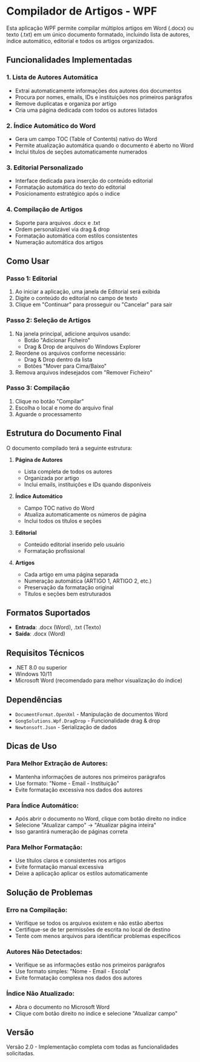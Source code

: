 # Compilador de Artigos - WPF

Esta aplicação WPF permite compilar múltiplos artigos em Word (.docx) ou texto (.txt) em um único documento formatado, incluindo lista de autores, índice automático, editorial e todos os artigos organizados.

## Funcionalidades Implementadas

### 1. **Lista de Autores Automática**
- Extrai automaticamente informações dos autores dos documentos
- Procura por nomes, emails, IDs e instituições nos primeiros parágrafos
- Remove duplicatas e organiza por artigo
- Cria uma página dedicada com todos os autores listados

### 2. **Índice Automático do Word**
- Gera um campo TOC (Table of Contents) nativo do Word
- Permite atualização automática quando o documento é aberto no Word
- Inclui títulos de seções automaticamente numerados

### 3. **Editorial Personalizado**
- Interface dedicada para inserção do conteúdo editorial
- Formatação automática do texto do editorial
- Posicionamento estratégico após o índice

### 4. **Compilação de Artigos**
- Suporte para arquivos .docx e .txt
- Ordem personalizável via drag & drop
- Formatação automática com estilos consistentes
- Numeração automática dos artigos

## Como Usar

### Passo 1: Editorial
1. Ao iniciar a aplicação, uma janela de Editorial será exibida
2. Digite o conteúdo do editorial no campo de texto
3. Clique em "Continuar" para prosseguir ou "Cancelar" para sair

### Passo 2: Seleção de Artigos
1. Na janela principal, adicione arquivos usando:
   - Botão "Adicionar Ficheiro"
   - Drag & Drop de arquivos do Windows Explorer
2. Reordene os arquivos conforme necessário:
   - Drag & Drop dentro da lista
   - Botões "Mover para Cima/Baixo"
3. Remova arquivos indesejados com "Remover Ficheiro"

### Passo 3: Compilação
1. Clique no botão "Compilar"
2. Escolha o local e nome do arquivo final
3. Aguarde o processamento

## Estrutura do Documento Final

O documento compilado terá a seguinte estrutura:

1. **Página de Autores**
   - Lista completa de todos os autores
   - Organizada por artigo
   - Inclui emails, instituições e IDs quando disponíveis

2. **Índice Automático**
   - Campo TOC nativo do Word
   - Atualiza automaticamente os números de página
   - Inclui todos os títulos e seções

3. **Editorial**
   - Conteúdo editorial inserido pelo usuário
   - Formatação profissional

4. **Artigos**
   - Cada artigo em uma página separada
   - Numeração automática (ARTIGO 1, ARTIGO 2, etc.)
   - Preservação da formatação original
   - Títulos e seções bem estruturados

## Formatos Suportados

- **Entrada**: .docx (Word), .txt (Texto)
- **Saída**: .docx (Word)

## Requisitos Técnicos

- .NET 8.0 ou superior
- Windows 10/11
- Microsoft Word (recomendado para melhor visualização do índice)

## Dependências

- `DocumentFormat.OpenXml` - Manipulação de documentos Word
- `GongSolutions.Wpf.DragDrop` - Funcionalidade drag & drop
- `Newtonsoft.Json` - Serialização de dados

## Dicas de Uso

### Para Melhor Extração de Autores:
- Mantenha informações de autores nos primeiros parágrafos
- Use formato: "Nome - Email - Instituição"
- Evite formatação excessiva nos dados dos autores

### Para Índice Automático:
- Após abrir o documento no Word, clique com botão direito no índice
- Selecione "Atualizar campo" → "Atualizar página inteira"
- Isso garantirá numeração de páginas correta

### Para Melhor Formatação:
- Use títulos claros e consistentes nos artigos
- Evite formatação manual excessiva
- Deixe a aplicação aplicar os estilos automaticamente

## Solução de Problemas

### Erro na Compilação:
- Verifique se todos os arquivos existem e não estão abertos
- Certifique-se de ter permissões de escrita no local de destino
- Tente com menos arquivos para identificar problemas específicos

### Autores Não Detectados:
- Verifique se as informações estão nos primeiros parágrafos
- Use formato simples: "Nome - Email - Escola"
- Evite formatação complexa nos dados dos autores

### Índice Não Atualizado:
- Abra o documento no Microsoft Word
- Clique com botão direito no índice e selecione "Atualizar campo"

## Versão

Versão 2.0 - Implementação completa com todas as funcionalidades solicitadas.